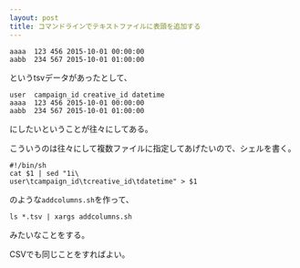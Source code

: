 ```yaml
---
layout: post
title: コマンドラインでテキストファイルに表頭を追加する
---
```


```
aaaa  123 456 2015-10-01 00:00:00
aabb  234 567 2015-10-01 01:00:00
```

というtsvデータがあったとして、

```
user  campaign_id creative_id datetime
aaaa  123 456 2015-10-01 00:00:00
aabb  234 567 2015-10-01 01:00:00
```

にしたいということが往々にしてある。

こういうのは往々にして複数ファイルに指定してあげたいので、シェルを書く。

```
#!/bin/sh
cat $1 | sed "1i\
user\tcampaign_id\tcreative_id\tdatetime" > $1
```

のような`addcolumns.sh`を作って、

```
ls *.tsv | xargs addcolumns.sh
```

みたいなことをする。

CSVでも同じことをすればよい。
